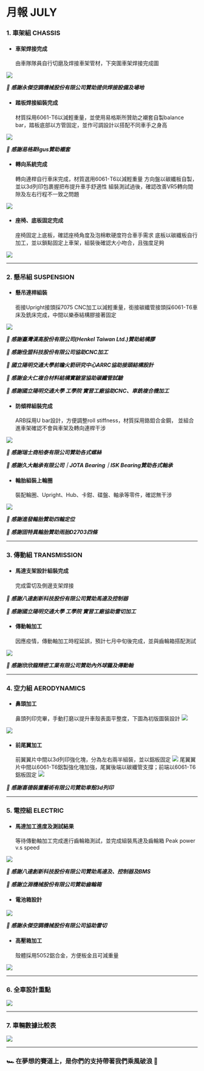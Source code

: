 # 月報 JULY
### 1. 車架組 CHASSIS
* #### 車架焊接完成
  由車隊隊員自行切磨及焊接車架管材，下突圍車架焊接完成圖
  
![](https://i.imgur.com/YEf76zV.png)
  
***🏁 感謝永傑空調機械股份有限公司贊助提供焊接設備及場地***

* #### 踏板焊接組裝完成
  材質採用6061-T6以減輕重量，並使用易格斯所贊助之襯套自製balance bar，踏板底部以方管固定，並作可調設計以搭配不同車手之身高
  
![](https://i.imgur.com/3P5Xnj7.png)
  
***🏁 感謝易格斯Igus贊助襯套***

* #### 轉向系統完成
  轉向連桿自行車床完成，材質選用6061-T6以減輕重量
  方向盤以碳纖板自製，並以3d列印包裹握把布提升車手舒適性
  組裝測試過後，確認改善VR5轉向間隙及左右行程不一致之問題

![](https://i.imgur.com/IKd5dZD.png)

* #### 座椅、底板固定完成
  座椅固定上底板，確認座椅角度及泡棉軟硬度符合車手需求
  底板以碳纖板自行加工，並以鎖點固定上車架，組裝後確認大小吻合，且強度足夠

![](https://i.imgur.com/jZP9vDG.png)

---

### 2. 懸吊組 SUSPENSION
* #### 懸吊連桿組裝
  銜接Upright接頭採7075 CNC加工以減輕重量，銜接碳纖管接頭採6061-T6車床及銑床完成，中間以樂泰結構膠接著固定
  
![](https://i.imgur.com/Gzhb0GZ.png)
  
***🏁 感謝臺灣漢高股份有限公司(Henkel Taiwan Ltd.)贊助結構膠***

***🏁 感謝佺盟科技股份有限公司協助CNC加工***

***🏁 國立陽明交通大學前瞻火箭研究中心ARRC協助接頭結構設計***

***🏁 感謝金大仁複合材料結構實驗室協助碳纖管試驗***

***🏁 感謝國立陽明交通大學 工學院 實習工廠協助CNC、車銑複合機加工***


* #### 防傾桿組裝完成
  ARB採用U bar設計，方便調整roll stiffness，材質採用鉻鉬合金鋼，
  並組合進車架確認不會與車架及轉向連桿干涉

![](https://i.imgur.com/JwrKdVJ.png)
  
***🏁 感謝瑞士商柏泰有限公司贊助各式螺絲***

***🏁 感謝久大軸承有限公司｜JOTA Bearing｜ISK Bearing贊助各式軸承***

* #### 輪胎組裝上輪圈
  裝配輪圈、Upright、Hub、卡鉗、碟盤、軸承等零件，確認無干涉
  
![](https://i.imgur.com/SjRc0re.png)
  
***🏁 感謝進發輪胎贊助四輪定位***

***🏁 感謝固特異輪胎贊助雨胎D2703四條***

---

### 3. 傳動組 TRANSMISSION
* #### 馬達支架設計組裝完成
  完成雷切及側邊支架焊接

***🏁 感謝八達創新科技股份有限公司贊助馬達及控制器***

***🏁 感謝國立陽明交通大學 工學院 實習工廠協助雷切加工***

* #### 傳動軸加工
  因應疫情，傳動軸加工時程延誤，預計七月中旬後完成，並與齒輪箱搭配測試
  
![](https://i.imgur.com/HpO9oTR.png)

***🏁 感謝欣欣龍精密工業有限公司贊助內外球籠及傳動軸*** 


---

### 4. 空力組 AERODYNAMICS
* #### 鼻頭加工
  鼻頭列印完畢，手動打磨以提升車殼表面平整度，下圖為初版圖裝設計
![](https://i.imgur.com/R7k8QF9.png)
  
![](https://i.imgur.com/oiWgavu.png)

* #### 前尾翼加工
  前翼翼片中間以3d列印強化塊，分為左右兩半組裝，並以鋁板固定
![](https://i.imgur.com/3Hp1QIV.png)
  尾翼翼片中間以6061-T6鋁製強化塊加強，尾翼後端以碳纖管支撐；前端以6061-T6鋁板固定
![](https://i.imgur.com/CgKUdoL.png)

***🏁 感謝喜德裝置藝術有限公司贊助車殼3d列印***


---

### 5. 電控組 ELECTRIC
* #### 馬達加工進度及測試結果
  等待傳動軸加工完成進行齒輪箱測試，並完成組裝馬達及齒輪箱
  Peak power v.s speed
  
![](https://i.imgur.com/farwKlv.png)

***🏁 感謝八達創新科技股份有限公司贊助馬達及、控制器及BMS***

***🏁 感謝立淵機械股份有限公司贊助齒輪箱***

* #### 電池箱設計

![](https://i.imgur.com/4FCfeZP.png)
  
***🏁 感謝永傑空調機械股份有限公司協助雷切***

* #### 高壓箱加工
  殼體採用5052鋁合金，方便板金且可減重量
  
![](https://i.imgur.com/45I8d1E.png)


---

### 6. 全車設計重點
![](https://i.imgur.com/MRyliZP.png)

---

### 7. 車輛數據比較表
![](https://i.imgur.com/xih4DL7.png)


---

### 🏎 在夢想的賽道上，是你們的支持帶著我們乘風破浪 💨